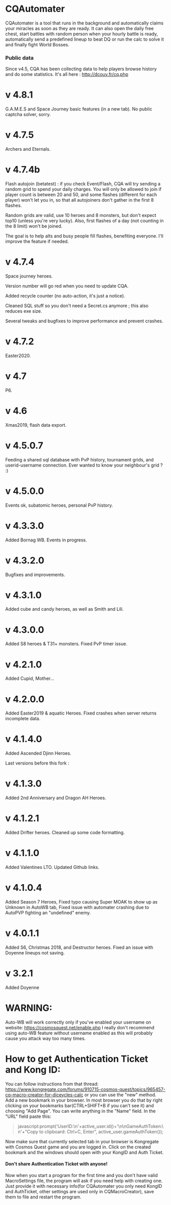 # CQAutomater

CQAutomater is a tool that runs in the background and automatically claims your miracles as soon as they are ready. It can also open the daily free chest, start battles with random person when your hourly battle is ready, automatically send a predefined lineup to beat DQ or run the calc to solve it and finally fight World Bosses.

### Public data
Since v4.5, CQA has been collecting data to help players browse history and do some statistics.
It's all here : http://dcouv.fr/cq.php

# v 4.8.1
G.A.M.E.S and Space Journey basic features (in a new tab). No public captcha solver, sorry.

# v 4.7.5
Archers and Eternals.

# v 4.7.4b
Flash autojoin (betatest) : if you check Event/Flash, CQA will try sending a random grid to spend your daily charges. You will only be allowed to join if player count is between 20 and 50, and some flashes (different for each player) won't let you in, so that all autojoiners don't gather in the first 8 flashes.

Random grids are valid, use 10 heroes and 8 monsters, but don't expect top10 (unless you're very lucky). Also, first flashes of a day (not counting in the 8 limit) won't be joined.

The goal is to help alts and busy people fill flashes, benefiting everyone. I'll improve the feature if needed.

# v 4.7.4
Space journey heroes.

Version number will go red when you need to update CQA.

Added recycle counter (no auto-action, it's just a notice).

Cleaned SQL stuff so you don't need a Secret.cs anymore ; this also reduces exe size.

Several tweaks and bugfixes to improve performance and prevent crashes.

# v 4.7.2
Easter2020.

# v 4.7
P6.

# v 4.6
Xmas2019, flash data export.

# v 4.5.0.7
Feeding a shared sql database with PvP history, tournament grids, and userid-username connection. Ever wanted to know your neighbour's grid ? :)

# v 4.5.0.0
Events ok, subatomic heroes, personal PvP history.

# v 4.3.3.0
Added Bornag WB.
Events in progress.

# v 4.3.2.0
Bugfixes and improvements.

# v 4.3.1.0
Added cube and candy heroes, as well as Smith and Lili.

# v 4.3.0.0
Added S8 heroes & T31+ monsters.
Fixed PvP timer issue.

# v 4.2.1.0
Added Cupid, Mother...

# v 4.2.0.0
Added Easter2019 & aquatic Heroes.
Fixed crashes when server returns incomplete data.

# v 4.1.4.0
Added Ascended Djinn Heroes.

Last versions before this fork :

# v 4.1.3.0
Added 2nd Anniversary and Dragon AH Heroes.

# v 4.1.2.1
Added Drifter heroes.
Cleaned up some code formatting.

# v 4.1.1.0
Added Valentines LTO.
Updated Github links.

# v 4.1.0.4
Added Season 7 Heroes,
Fixed typo causing Super MOAK to show up as Unknown in AutoWB tab,
Fixed issue with automater crashing due to AutoPVP fighting an "undefined" enemy.

# v 4.0.1.1
Added S6, Christmas 2018, and Destructor heroes. Fixed an issue with Doyenne lineups not saving.

# v 3.2.1
Added Doyenne

# WARNING:
Auto-WB will work correctly only if you've enabled your username on website: https://cosmosquest.net/enable.php
I really don't recommend using auto-WB feature without username enabled as this will probably cause you attack way too many times.

# How to get Authentication Ticket and Kong ID:

You can follow instructions from that thread: https://www.kongregate.com/forums/910715-cosmos-quest/topics/965457-cq-macro-creator-for-diceycles-calc
or
you can use the "new" method.
Add a new bookmark in your browser. In most browser you do that by right clicking on your bookmarks bar(CTRL+SHIFT+B if you can't see it) and choosing "Add Page". You can write anything in the "Name" field. In the "URL" field paste this:
>javascript:prompt('UserID:\n'+active_user.id()+'\n\nGameAuthToken:\n'+"Copy to clipboard: Ctrl+C, Enter", active_user.gameAuthToken());

Now make sure that currently selected tab in your browser is Kongregate with Cosmos Quest game and you are logged in. Click on the created bookmark and the windows should open with your KongID and Auth Ticket.

#### Don't share Authentication Ticket with anyone!

Now when you start a program for the first time and you don't have valid MacroSettings file, the program will ask if you need help with creating one. Just provide it with necessary info(for CQAutomater you only need KongID and AuthTicket, other settings are used only in CQMacroCreator), save them to file and restart the program.
